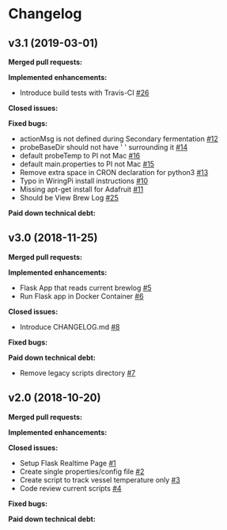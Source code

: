 # Changelog

## v3.1 (2019-03-01)
**Merged pull requests:**

**Implemented enhancements:**
- Introduce build tests with Travis-CI [\#26](https://github.com/mbhein/include-beer/issues/26)

**Closed issues:**

**Fixed bugs:**
- actionMsg is not defined during Secondary fermentation [\#12](https://github.com/mbhein/include-beer/issues/12)
- probeBaseDir should not have ' ' surrounding it [\#14](https://github.com/mbhein/include-beer/issues/14)
- default probeTemp to PI not Mac [\#16](https://github.com/mbhein/include-beer/issues/16)
- default main.properties to PI not Mac [\#15](https://github.com/mbhein/include-beer/issues/15)
- Remove extra space in CRON declaration for python3 [\#13](https://github.com/mbhein/include-beer/issues/13)
- Typo in WiringPi install instructions [\#10](https://github.com/mbhein/include-beer/issues/10)
- Missing apt-get install for Adafruit [\#11](https://github.com/mbhein/include-beer/issues/11)
- Should be View Brew Log [\#25](https://github.com/mbhein/include-beer/issues/25)

**Paid down technical debt:**


## v3.0 (2018-11-25)

**Merged pull requests:**

**Implemented enhancements:**
- Flask App that reads current brewlog [\#5](https://github.com/mbhein/include-beer/issues/5)
- Run Flask app in Docker Container [\#6](https://github.com/mbhein/include-beer/issues/6)

**Closed issues:**
- Introduce CHANGELOG.md [\#8](https://github.com/mbhein/include-beer/issues/8)

**Fixed bugs:**

**Paid down technical debt:**
- Remove legacy scripts directory [\#7](https://github.com/mbhein/include-beer/issues/7)

## v2.0 (2018-10-20)

**Merged pull requests:**

**Implemented enhancements:**

**Closed issues:**
- Setup Flask Realtime Page [\#1](https://github.com/mbhein/include-beer/issues/1)
- Create single properties/config file [\#2](https://github.com/mbhein/include-beer/issues/2)
- Create script to track vessel temperature only [\#3](https://github.com/mbhein/include-beer/issues/3)
- Code review current scripts [\#4](https://github.com/mbhein/include-beer/issues/4)

**Fixed bugs:**

**Paid down technical debt:**
